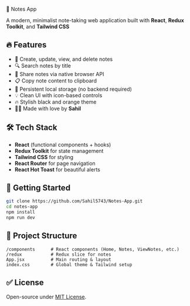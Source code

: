 📝  Notes App

A modern, minimalist note-taking web application built with **React**, **Redux Toolkit**, and **Tailwind CSS**

## 🔥 Features

- 📝 Create, update, view, and delete notes
- 🔍 Search notes by title
- 🔗 Share notes via native browser API
- 📋 Copy note content to clipboard
- 💾 Persistent local storage (no backend required)
- 💡 Clean UI with icon-based controls
- 🔥 Stylish black and orange theme
- 🧑‍💻 Made with love by **Sahil**

## 🛠️ Tech Stack

- **React** (functional components + hooks)
- **Redux Toolkit** for state management
- **Tailwind CSS** for styling
- **React Router** for page navigation
- **React Hot Toast** for beautiful alerts

## 🚀 Getting Started

```bash
git clone https://github.com/Sahil5743/Notes-App.git
cd notes-app
npm install
npm run dev
```

## 📁 Project Structure

```
/components      # React components (Home, Notes, ViewNotes, etc.)
/redux           # Redux slice for notes
App.jsx          # Main routing & layout
index.css        # Global theme & Tailwind setup
```

## ✅ License

Open-source under [MIT License](LICENSE).